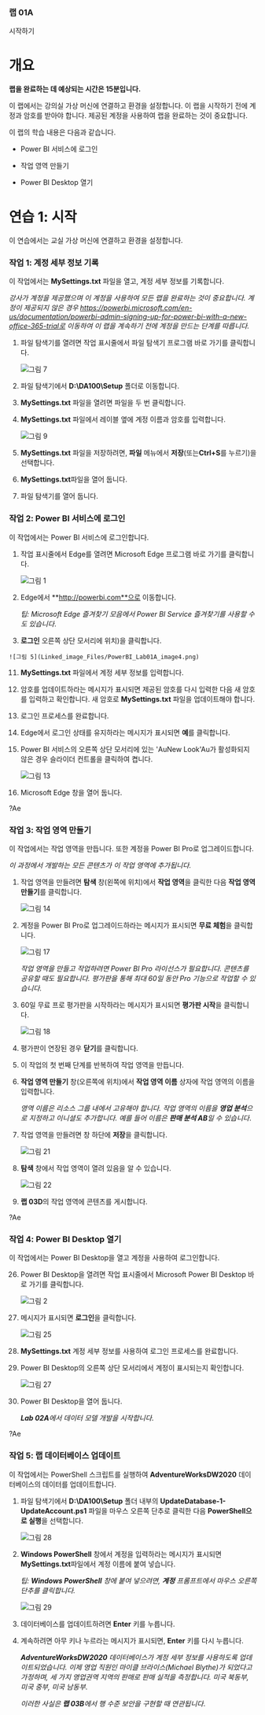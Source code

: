 ﻿

### 랩 01A

시작하기

# 개요

**랩을 완료하는 데 예상되는 시간은 15분입니다.**

이 랩에서는 강의실 가상 머신에 연결하고 환경을 설정합니다. 이 랩을 시작하기 전에 계정과 암호를 받아야 합니다. 제공된 계정을 사용하여 랩을 완료하는 것이 중요합니다.

이 랩의 학습 내용은 다음과 같습니다.

* Power BI 서비스에 로그인

* 작업 영역 만들기

* Power BI Desktop 열기

# 연습 1: 시작

이 연습에서는 교실 가상 머신에 연결하고 환경을 설정합니다.

### 작업 1: 계정 세부 정보 기록

이 작업에서는 **MySettings.txt** 파일을 열고, 계정 세부 정보를 기록합니다.

*강사가 계정을 제공했으며 이 계정을 사용하여 모든 랩을 완료하는 것이 중요합니다. 계정이 제공되지 않은 경우 https://powerbi.microsoft.com/en-us/documentation/powerbi-admin-signing-up-for-power-bi-with-a-new-office-365-trial로 이동하여 이 랩을 계속하기 전에 계정을 만드는 단계를 따릅니다.*

1. 파일 탐색기를 열려면 작업 표시줄에서 파일 탐색기 프로그램 바로 가기를 클릭합니다.

    ![그림 7](Linked_image_Files/PowerBI_Lab01A_image1.png)

2. 파일 탐색기에서 **D:\DA100\Setup** 폴더로 이동합니다.

3. **MySettings.txt** 파일을 열려면 파일을 두 번 클릭합니다.

4. **MySettings.txt** 파일에서 레이블 옆에 계정 이름과 암호를 입력합니다.

    ![그림 9](Linked_image_Files/PowerBI_Lab01A_image2.png)

5.  **MySettings.txt** 파일을 저장하려면, **파일** 메뉴에서 **저장**(또는**Ctrl+S**를 누르기)을 선택합니다.

6.  **MySettings.txt**파일을 열어 둡니다. 

7. 파일 탐색기를 열어 둡니다.

### 작업 2: Power BI 서비스에 로그인

이 작업에서는 Power BI 서비스에 로그인합니다.

1. 작업 표시줄에서 Edge를 열려면 Microsoft Edge 프로그램 바로 가기를 클릭합니다.

    ![그림 1](Linked_image_Files/PowerBI_Lab01A_image3.png)

9. Edge에서 **http://powerbi.com**으로 이동합니다.

    *팁: Microsoft Edge 즐겨찾기 모음에서 Power BI Service 즐겨찾기를 사용할 수도 있습니다*.

10.  **로그인** 오른쪽 상단 모서리에 위치)을 클릭합니다.

    ![그림 5](Linked_image_Files/PowerBI_Lab01A_image4.png)

11. **MySettings.txt** 파일에서 계정 세부 정보를 입력합니다.

12. 암호를 업데이트하라는 메시지가 표시되면 제공된 암호를 다시 입력한 다음 새 암호를 입력하고 확인합니다. 새 암호로 **MySettings.txt** 파일을 업데이트해야 합니다.

13. 로그인 프로세스를 완료합니다.

14. Edge에서 로그인 상태를 유지하라는 메시지가 표시되면 **예**를 클릭합니다.

15. Power BI 서비스의 오른쪽 상단 모서리에 있는 'AuNew Look'Au가 활성화되지 않은 경우 슬라이더 컨트롤을 클릭하여 켭니다.

    ![그림 13](Linked_image_Files/PowerBI_Lab01A_image5.png)

16. Microsoft Edge 창을 열어 둡니다.

  
?Ae 

### 작업 3: 작업 영역 만들기

이 작업에서는 작업 영역을 만듭니다. 또한 계정을 Power BI Pro로 업그레이드합니다.

*이 과정에서 개발하는 모든 콘텐츠가 이 작업 영역에 추가됩니다.*

1. 작업 영역을 만들려면 **탐색** 창(왼쪽에 위치)에서 **작업 영역**을 클릭한 다음 **작업 영역 만들기**를 클릭합니다.

    ![그림 14](Linked_image_Files/PowerBI_Lab01A_image6.png)

18. 계정을 Power BI Pro로 업그레이드하라는 메시지가 표시되면 **무료 체험**을 클릭합니다.

    ![그림 17](Linked_image_Files/PowerBI_Lab01A_image7.png)

    *작업 영역을 만들고 작업하려면 Power BI Pro 라이선스가 필요합니다. 콘텐츠를 공유할 때도 필요합니다. 평가판을 통해 최대 60일 동안 Pro 기능으로 작업할 수 있습니다.*

19. 60일 무료 프로 평가판을 시작하라는 메시지가 표시되면 **평가판 시작**을 클릭합니다.

    ![그림 18](Linked_image_Files/PowerBI_Lab01A_image8.png)

20. 평가판이 연장된 경우 **닫기**를 클릭합니다.

21. 이 작업의 첫 번째 단계를 반복하여 작업 영역을 만듭니다.

22. **작업 영역 만들기** 창(오른쪽에 위치)에서 **작업 영역 이름** 상자에 작업 영역의 이름을 입력합니다.

    *영역 이름은 리소스 그룹 내에서 고유해야 합니다. 작업 영역의 이름을 **영업 분석**으로 지정하고 이니셜도 추가합니다. 예를 들어 이름은 **판매 분석 AB**일 수 있습니다*.

23. 작업 영역을 만들려면 창 하단에 **저장**을 클릭합니다.

    ![그림 21](Linked_image_Files/PowerBI_Lab01A_image9.png)

24. **탐색** 창에서 작업 영역이 열려 있음을 알 수 있습니다. 

    ![그림 22](Linked_image_Files/PowerBI_Lab01A_image10.png)

25. **랩 03D**의 작업 영역에 콘텐츠를 게시합니다.

  
?Ae 

### 작업 4: Power BI Desktop 열기

이 작업에서는 Power BI Desktop을 열고 계정을 사용하여 로그인합니다.

26. Power BI Desktop을 열려면 작업 표시줄에서 Microsoft Power BI Desktop 바로 가기를 클릭합니다.

    ![그림 2](Linked_image_Files/PowerBI_Lab01A_image11.png)

27. 메시지가 표시되면 **로그인**을 클릭합니다.

    ![그림 25](Linked_image_Files/PowerBI_Lab01A_image12.png)

28. **MySettings.txt** 계정 세부 정보를 사용하여 로그인 프로세스를 완료합니다.

29. Power BI Desktop의 오른쪽 상단 모서리에서 계정이 표시되는지 확인합니다.

    ![그림 27](Linked_image_Files/PowerBI_Lab01A_image13.png)

30. Power BI Desktop을 열어 둡니다.

    ***Lab 02A**에서 데이터 모델 개발을 시작합니다*.

  
?Ae 

### 작업 5: 랩 데이터베이스 업데이트

이 작업에서는 PowerShell 스크립트를 실행하여 **AdventureWorksDW2020** 데이터베이스의 데이터를 업데이트합니다.

1. 파일 탐색기에서 **D:\DA100\Setup** 폴더 내부의 **UpdateDatabase-1-UpdateAccount.ps1** 파일을 마우스 오른쪽 단추로 클릭한 다음 **PowerShell으로 실행**을 선택합니다.

    ![그림 28](Linked_image_Files/PowerBI_Lab01A_image14.png)

32. **Windows PowerShell** 창에서 계정을 입력하라는 메시지가 표시되면 **MySettings.txt**파일에서 계정 이름에 붙여 넣습니다.

    *팁: **Windows PowerShell** 창에 붙여 넣으려면, **계정** 프롬프트에서 마우스 오른쪽 단추를 클릭합니다.*

    ![그림 29](Linked_image_Files/PowerBI_Lab01A_image15.png)

33. 데이터베이스를 업데이트하려면 **Enter** 키를 누릅니다.

34. 계속하려면 아무 키나 누르라는 메시지가 표시되면, **Enter** 키를 다시 누릅니다.

    ***AdventureWorksDW2020** 데이터베이스가 계정 세부 정보를 사용하도록 업데이트되었습니다. 이제 영업 직원인 마이클 브라이스(Michael Blythe)가 되었다고 가정하며, 세 가지 영업권역 지역의 판매로 판매 실적을 측정합니다. 미국 북동부, 미국 중부, 미국 남동부*.

    *이러한 사실은 **랩 03B**에서 행 수준 보안을 구현할 때 연관됩니다*.
